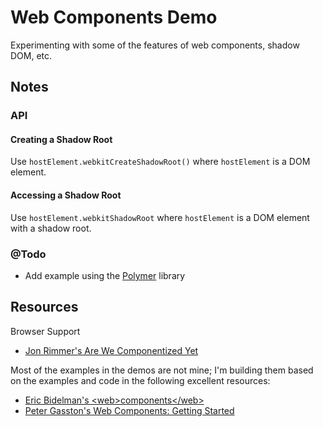 # Web Components Demo

Experimenting with some of the features of web components, shadow DOM, etc. 

## Notes

### API

#### Creating a Shadow Root

Use `hostElement.webkitCreateShadowRoot()` where `hostElement` is a DOM element.

#### Accessing a Shadow Root

Use `hostElement.webkitShadowRoot` where `hostElement` is a DOM element with a shadow root.

### @Todo

* Add example using the [Polymer](http://www.polymer-project.org/) library

## Resources

Browser Support
* [Jon Rimmer's Are We Componentized Yet](http://jonrimmer.github.io/are-we-componentized-yet/)

Most of the examples in the demos are not mine; I'm building them based on the examples and code in the following excellent resources:

* [Eric Bidelman's \<web\>components\</web\>](http://html5-demos.appspot.com/static/webcomponents/index.html)
* [Peter Gasston's Web Components: Getting Started](https://speakerdeck.com/stopsatgreen/web-components-getting-started)
